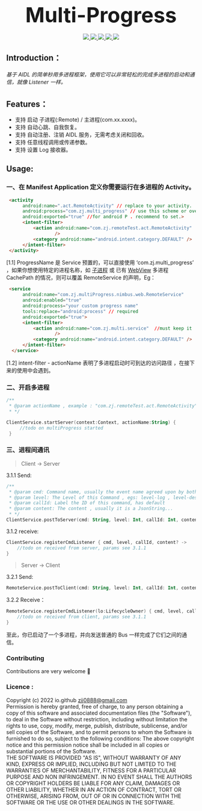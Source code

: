 <p align="center" >
  <b style = "font-size:55px">Multi-Progress</b>
   <br>
   <br>
   <a href = "https://github.com/ZBL-Kiven/">
   <img src = "https://img.shields.io/static/v1?label=By&message=ZBL-Kiven&color=2af"/>
   </a>
   <a href = "https://github.com/ZBL-Kiven/album">
      <img src = "https://img.shields.io/static/v1?label=platform&message=Android&color=6bf"/>
   </a>
   <a href = "https://github.com/ZBL-Kiven">
      <img src = "https://img.shields.io/static/v1?label=author&message=ZJJ&color=9cf"/>
  </a>
  <a href = "https://developer.android.google.cn/jetpack/androidx">
      <img src = "https://img.shields.io/static/v1?label=usage&message=Multi-Progress&color=8ce"/>
  </a>
  <a href = "https://www.android-doc.com/guide/components/android7.0.html">
      <img src = "https://img.shields.io/static/v1?label=minVersion&message=5.0&color=cce"/>
  </a>
</p>



## Introduction：

###### 基于 AIDL 的简单秒用多进程框架，使用它可以非常轻松的完成多进程的启动和通信，就像 Listener 一样。

## Features：

* 支持 启动 子进程(:Remote) / 主进程(com.xx.xxxx)。
* 支持 自动心跳、自我恢复。
* 支持 自动注册、注销 AIDL 服务，无需考虑关闭和回收。
* 支持 任意线程调用或传递参数。
* 支持 设置 Log 接收器。

## Usage:

### 一、在 Manifest Application 定义你需要运行在多进程的 Activity。

```html
 <activity
      android:name=".act.RemoteActivity" // replace to your activity.
      android:process="com.zj.multi_progress" // use this scheme or override with RemoteService.[1.1]
      android:exported="true" //for android P . recommend to set.>
      <intent-filter>
          <action android:name="com.zj.remoteTest.act.RemoteActivity"  // importante ，see [1.2]
                  /> 
          <category android:name="android.intent.category.DEFAULT" />
      </intent-filter>
 </activity>
```

[1.1] ProgressName 是 Service 预置的，可以直接使用  ‘com.zj.multi_progress’ ，如果你想使用特定的进程名称，如 [子进程]() 或 已有 [WebView]() 多进程 CachePath 的情况，则可以覆盖 RemoteService 的声明，Eg：

```html
 <service
      android:name="com.zj.multiProgress.nimbus.web.RemoteService"
      android:enabled="true"
      android:process="your custom progress name"
      tools:replace="android:process" // required
      android:exported="true">
      <intent-filter>
          <action android:name="com.zj.multi.service"  //must keep it
                  /> 
          <category android:name="android.intent.category.DEFAULT" />
      </intent-filter>
  </service>
```

[1.2] intent-filter - actionName 表明了多进程启动时可到达的访问路径 ，在接下来的使用中会遇到。

### 二、开启多进程

```kotlin
/**
 * @param actionName , example : "com.zj.remoteTest.act.RemoteActivity" or your custom . see [2]
 * */

ClientService.startServer(context:Context, actionName:String) {
     //todo on multiProgress started
 }
```

### 三、进程间通讯

> Client -> Server

3.1.1 Send:

```kotlin
/**
 * @param cmd: Command name, usually the event name agreed upon by both parties
 * @param level: The Level of this Command , egs: level-log , level-destroy ... has Default.
 * @param callId: Label the ID of this command, has default
 * @param content: The content , usually it is a JsonString...
 * */ 
ClientService.postToServer(cmd: String, level: Int, callId: Int, content: String)
```



3.1.2 receive:

```kotlin
ClientService.registerCmdListener { cmd, level, callId, content? ->
    //todo on received from server, params see 3.1.1
}
```

> Server -> Client

3.2.1 Send:

```kotlin
RemoteService.postToClient(cmd: String, level: Int, callId: Int, content: String) //params see 3.1.1
```

3.2.2 Receive：

```kotlin
RemoteService.registerCmdListener(lo:LifecycleOwner) { cmd, level, callId, content ->
    //todo on received from client, params see 3.1.1
}
```

至此，你已启动了一个多进程，并向发送普通的 Bus 一样完成了它们之间的通信。

### Contributing

Contributions are very welcome 🎉

### Licence :

Copyright (c) 2022 io.github zjj0888@gmail.com<br>
Permission is hereby granted, free of charge, to any person obtaining a copy of this software and associated documentation files (the "Software"), to deal in the Software without restriction, including without limitation the rights to use, copy, modify, merge, publish, distribute, sublicense, and/or sell copies of the Software, and to permit persons to whom the Software is furnished to do so, subject to the following conditions:
The above copyright notice and this permission notice shall be included in all copies or substantial portions of the Software.<br>
THE SOFTWARE IS PROVIDED "AS IS", WITHOUT WARRANTY OF ANY KIND, EXPRESS OR IMPLIED, INCLUDING BUT NOT LIMITED TO THE WARRANTIES OF MERCHANTABILITY, FITNESS FOR A PARTICULAR PURPOSE AND NON INFRINGEMENT. IN NO EVENT SHALL THE AUTHORS OR COPYRIGHT HOLDERS BE LIABLE FOR ANY CLAIM, DAMAGES OR OTHER LIABILITY, WHETHER IN AN ACTION OF CONTRACT, TORT OR OTHERWISE, ARISING FROM, OUT OF OR IN CONNECTION WITH THE SOFTWARE OR THE USE OR OTHER DEALINGS IN THE SOFTWARE.

